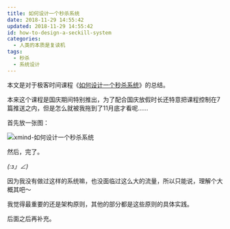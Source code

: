 ```yaml
---
title: 如何设计一个秒杀系统
date: 2018-11-29 14:55:42
updated: 2018-11-29 14:55:42
id: how-to-design-a-seckill-system
categories: 
  - 人类的本质是复读机
tags: 
  - 秒杀
  - 系统设计
---
```


本文是对于极客时间课程《[如何设计一个秒杀系统](https://time.geekbang.org/column/127)》的总结。 

本来这个课程是国庆期间特别推出，为了配合国庆放假时长还特意把课程控制在7篇推送之内，但是怎么就被我拖到了11月底才看呢......

首先放一张图：

![xmind-如何设计一个秒杀系统](http://cdn.standbyside.com/xmind/how-to-design-a-seckill-system.png)

然后，完了。

<!-- more -->








_(:з」∠)_

因为我没有做过这样的系统嘛，也没面临过这么大的流量，所以只能说，理解个大概其吧～

我觉得最重要的还是架构原则，其他的部分都是这些原则的具体实践。

后面之后再补充。
